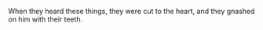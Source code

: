 When they heard these things, they were cut to the heart, and they gnashed on him with their teeth.
